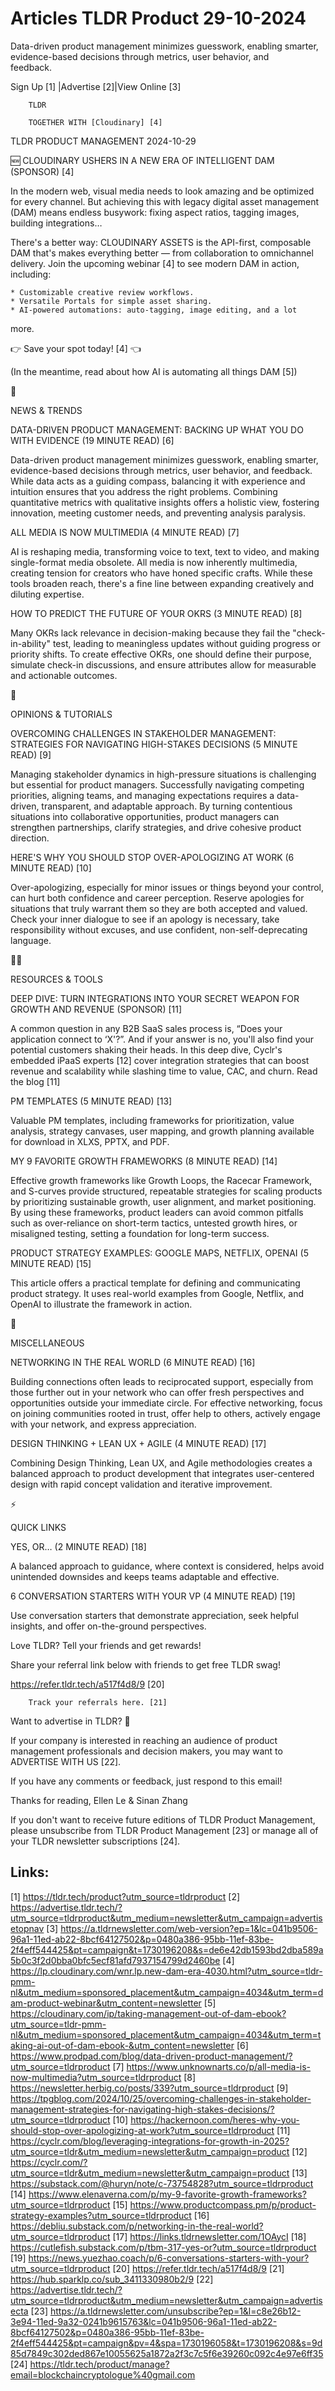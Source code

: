 # Articles TLDR Product 29-10-2024

Data-driven product management minimizes guesswork, enabling smarter,
evidence-based decisions through metrics, user behavior, and
feedback. ‌ ‌ ‌ ‌ ‌ ‌ ‌ ‌ ‌ ‌ ‌ ‌ ‌ ‌ ‌ ‌ ‌ ‌ ‌ ‌ ‌ ‌ ‌ ‌ ‌ ‌  ‌ ‌ ‌ ‌ ‌ ‌ ‌ ‌ ‌ ‌ ‌ ‌ ‌ ‌ ‌ ‌ ‌ ‌ ‌ ‌ ‌ ‌ ‌ ‌ ‌ ‌ 


 Sign Up [1] |Advertise [2]|View Online [3] 

		TLDR

		TOGETHER WITH [Cloudinary] [4]

TLDR PRODUCT MANAGEMENT 2024-10-29

 🆕 CLOUDINARY USHERS IN A NEW ERA OF INTELLIGENT DAM (SPONSOR) [4] 

 In the modern web, visual media needs to look amazing and be
optimized for every channel. But achieving this with legacy digital
asset management (DAM) means endless busywork: fixing aspect ratios,
tagging images, building integrations…

There's a better way: CLOUDINARY ASSETS is the API-first, composable
DAM that's makes everything better — from collaboration to
omnichannel delivery. Join the upcoming webinar [4] to see modern DAM
in action, including:

 	* Customizable creative review workflows.
 	* Versatile Portals for simple asset sharing.
 	* AI-powered automations: auto-tagging, image editing, and a lot
more.

👉 Save your spot today! [4] 👈

(In the meantime, read about how AI is automating all things DAM [5])

📱 

NEWS & TRENDS

 DATA-DRIVEN PRODUCT MANAGEMENT: BACKING UP WHAT YOU DO WITH EVIDENCE
(19 MINUTE READ) [6] 

 Data-driven product management minimizes guesswork, enabling smarter,
evidence-based decisions through metrics, user behavior, and feedback.
While data acts as a guiding compass, balancing it with experience and
intuition ensures that you address the right problems. Combining
quantitative metrics with qualitative insights offers a holistic view,
fostering innovation, meeting customer needs, and preventing analysis
paralysis. 

 ALL MEDIA IS NOW MULTIMEDIA (4 MINUTE READ) [7] 

 AI is reshaping media, transforming voice to text, text to video, and
making single-format media obsolete. All media is now inherently
multimedia, creating tension for creators who have honed specific
crafts. While these tools broaden reach, there's a fine line between
expanding creatively and diluting expertise. 

 HOW TO PREDICT THE FUTURE OF YOUR OKRS (3 MINUTE READ) [8] 

 Many OKRs lack relevance in decision-making because they fail the
"check-in-ability" test, leading to meaningless updates without
guiding progress or priority shifts. To create effective OKRs, one
should define their purpose, simulate check-in discussions, and ensure
attributes allow for measurable and actionable outcomes. 

🚀 

OPINIONS & TUTORIALS

 OVERCOMING CHALLENGES IN STAKEHOLDER MANAGEMENT: STRATEGIES FOR
NAVIGATING HIGH-STAKES DECISIONS (5 MINUTE READ) [9] 

 Managing stakeholder dynamics in high-pressure situations is
challenging but essential for product managers. Successfully
navigating competing priorities, aligning teams, and managing
expectations requires a data-driven, transparent, and adaptable
approach. By turning contentious situations into collaborative
opportunities, product managers can strengthen partnerships, clarify
strategies, and drive cohesive product direction. 

 HERE'S WHY YOU SHOULD STOP OVER-APOLOGIZING AT WORK (6 MINUTE READ)
[10] 

 Over-apologizing, especially for minor issues or things beyond your
control, can hurt both confidence and career perception. Reserve
apologies for situations that truly warrant them so they are both
accepted and valued. Check your inner dialogue to see if an apology is
necessary, take responsibility without excuses, and use confident,
non-self-deprecating language. 

🧑‍💻 

RESOURCES & TOOLS

 DEEP DIVE: TURN INTEGRATIONS INTO YOUR SECRET WEAPON FOR GROWTH AND
REVENUE (SPONSOR) [11] 

 A common question in any B2B SaaS sales process is, “Does your
application connect to ‘X'?”. And if your answer is no, you'll
also find your potential customers shaking their heads. In this deep
dive, Cyclr's embedded iPaaS experts [12] cover integration strategies
that can boost revenue and scalability while slashing time to value,
CAC, and churn. Read the blog [11] 

 PM TEMPLATES (5 MINUTE READ) [13] 

 Valuable PM templates, including frameworks for prioritization, value
analysis, strategy canvases, user mapping, and growth planning
available for download in XLXS, PPTX, and PDF. 

 MY 9 FAVORITE GROWTH FRAMEWORKS (8 MINUTE READ) [14] 

 Effective growth frameworks like Growth Loops, the Racecar Framework,
and S-curves provide structured, repeatable strategies for scaling
products by prioritizing sustainable growth, user alignment, and
market positioning. By using these frameworks, product leaders can
avoid common pitfalls such as over-reliance on short-term tactics,
untested growth hires, or misaligned testing, setting a foundation for
long-term success. 

 PRODUCT STRATEGY EXAMPLES: GOOGLE MAPS, NETFLIX, OPENAI (5 MINUTE
READ) [15] 

 This article offers a practical template for defining and
communicating product strategy. It uses real-world examples from
Google, Netflix, and OpenAI to illustrate the framework in action. 

🎁 

MISCELLANEOUS

 NETWORKING IN THE REAL WORLD (6 MINUTE READ) [16] 

 Building connections often leads to reciprocated support, especially
from those further out in your network who can offer fresh
perspectives and opportunities outside your immediate circle. For
effective networking, focus on joining communities rooted in trust,
offer help to others, actively engage with your network, and express
appreciation. 

 DESIGN THINKING + LEAN UX + AGILE (4 MINUTE READ) [17] 

 Combining Design Thinking, Lean UX, and Agile methodologies creates a
balanced approach to product development that integrates user-centered
design with rapid concept validation and iterative improvement. 

⚡ 

QUICK LINKS

 YES, OR… (2 MINUTE READ) [18] 

 A balanced approach to guidance, where context is considered, helps
avoid unintended downsides and keeps teams adaptable and effective. 

 6 CONVERSATION STARTERS WITH YOUR VP (4 MINUTE READ) [19] 

 Use conversation starters that demonstrate appreciation, seek helpful
insights, and offer on-the-ground perspectives. 

Love TLDR? Tell your friends and get rewards!

 Share your referral link below with friends to get free TLDR swag! 

 https://refer.tldr.tech/a517f4d8/9 [20] 

		Track your referrals here. [21]

Want to advertise in TLDR? 📰

 If your company is interested in reaching an audience of product
management professionals and decision makers, you may want to
ADVERTISE WITH US [22]. 

 If you have any comments or feedback, just respond to this email! 

Thanks for reading, 
Ellen Le & Sinan Zhang 

If you don't want to receive future editions of TLDR Product
Management, please unsubscribe from TLDR Product Management [23] or
manage all of your TLDR newsletter subscriptions [24]. 

 

Links:
------
[1] https://tldr.tech/product?utm_source=tldrproduct
[2] https://advertise.tldr.tech/?utm_source=tldrproduct&utm_medium=newsletter&utm_campaign=advertisetopnav
[3] https://a.tldrnewsletter.com/web-version?ep=1&lc=041b9506-96a1-11ed-ab22-8bcf64127502&p=0480a386-95bb-11ef-83be-2f4eff544425&pt=campaign&t=1730196208&s=de6e42db1593bd2dba589a5b0c3f2d0bba0bfc5ecf81afd7937154799d2460be
[4] https://lp.cloudinary.com/wnr.lp.new-dam-era-4030.html?utm_source=tldr-pmm-nl&utm_medium=sponsored_placement&utm_campaign=4034&utm_term=dam-product-webinar&utm_content=newsletter
[5] https://cloudinary.com/ip/taking-management-out-of-dam-ebook?utm_source=tldr-pmm-nl&utm_medium=sponsored_placement&utm_campaign=4034&utm_term=taking-ai-out-of-dam-ebook-&utm_content=newsletter
[6] https://www.prodpad.com/blog/data-driven-product-management/?utm_source=tldrproduct
[7] https://www.unknownarts.co/p/all-media-is-now-multimedia?utm_source=tldrproduct
[8] https://newsletter.herbig.co/posts/339?utm_source=tldrproduct
[9] https://tpgblog.com/2024/10/25/overcoming-challenges-in-stakeholder-management-strategies-for-navigating-high-stakes-decisions/?utm_source=tldrproduct
[10] https://hackernoon.com/heres-why-you-should-stop-over-apologizing-at-work?utm_source=tldrproduct
[11] https://cyclr.com/blog/leveraging-integrations-for-growth-in-2025?utm_source=tldr&utm_medium=newsletter&utm_campaign=product
[12] https://cyclr.com/?utm_source=tldr&utm_medium=newsletter&utm_campaign=product
[13] https://substack.com/@huryn/note/c-73754828?utm_source=tldrproduct
[14] https://www.elenaverna.com/p/my-9-favorite-growth-frameworks?utm_source=tldrproduct
[15] https://www.productcompass.pm/p/product-strategy-examples?utm_source=tldrproduct
[16] https://debliu.substack.com/p/networking-in-the-real-world?utm_source=tldrproduct
[17] https://links.tldrnewsletter.com/1OAycI
[18] https://cutlefish.substack.com/p/tbm-317-yes-or?utm_source=tldrproduct
[19] https://news.yuezhao.coach/p/6-conversations-starters-with-your?utm_source=tldrproduct
[20] https://refer.tldr.tech/a517f4d8/9
[21] https://hub.sparklp.co/sub_3411330980b2/9
[22] https://advertise.tldr.tech/?utm_source=tldrproduct&utm_medium=newsletter&utm_campaign=advertisecta
[23] https://a.tldrnewsletter.com/unsubscribe?ep=1&l=c8e26b12-3e94-11ed-9a32-0241b9615763&lc=041b9506-96a1-11ed-ab22-8bcf64127502&p=0480a386-95bb-11ef-83be-2f4eff544425&pt=campaign&pv=4&spa=1730196058&t=1730196208&s=9d85d7849c302ded867e10055625a1872a2f3c7c5f6e39260c092c4e97e6ff35
[24] https://tldr.tech/product/manage?email=blockchaincryptologue%40gmail.com